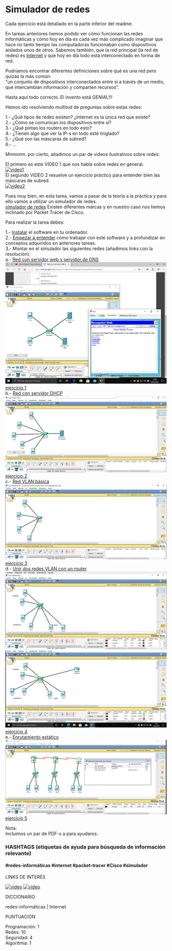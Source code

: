 # Simulador de redes

Cada ejercicio está detallado en la parte inferior del readme.

En tareas anteriores hemos podido ver cómo funcionan las redes informáticas y cómo hoy en día es cada vez más complicado 
imaginar que hace no tanto tiempo las computadoras funcionaban como dispositivos aislados unos de otros. 
Sabemos también, que la red principal (la red de redes) es [Internet](https://concepto.de/internet/) y que hoy en día todo está interconectado en forma de red.

Podríamos encontrar diferentes definiciones sobre qué es una red pero quizás la más común:  
"un conjunto de dispositivos interconectados entre sí a través de un medio, que intercambian información y comparten recursos".

Hasta aquí todo correcto. El invento está GENIAL!!!  

Hemos ido resolviendo multitud de preguntas sobre estas redes:  

1.- ¿Qué tipos de redes existen? ¿Internet es la única red que existe?   
2.- ¿Cómo se comunican los dispositivos entre sí?  
3.- ¿Qué pintan los routers en todo esto?  
4.- ¿Tienen algo que ver la IP-s en todo este tinglado?  
5.- ¿Qué son las máscaras de subred?  
6.- ...  

Mmmmm.	por cierto, añadimos un par de videos ilustrativos sobre redes:

El primero es este VIDEO 1 que nos habla sobre redes en general.   
[![video1](https://res.cloudinary.com/marcomontalbano/image/upload/v1612953712/video_to_markdown/images/youtube--SHbBso63X38-c05b58ac6eb4c4700831b2b3070cd403.jpg)](https://www.youtube.com/watch?v=SHbBso63X38 "video1")  
El segundo VIDEO 2 resuelve un ejercicio práctico para entender bien las máscaras de subred.  
[![video2](https://i.ytimg.com/vi/lEKR7WtKzDA/maxresdefault.jpg)](https://www.youtube.com/watch?v=lEKR7WtKzDA "video2")  

Pues muy bien, en esta tarea, vamos a pasar de la teoría a la práctica y para ello vamos a utilizar un simulador de redes.  
[simulador de redes](https://mundowin.com/5-mejores-simuladores-de-red-para-imitar-una-red-de-ordenadores-en-vivo-en-un-pc/)
Existen diferentes marcas y en nuestro caso nos hemos inclinado por Packet Tracer de Cisco.  

Para realizar la tarea debes:

1.- [Instalar](https://www.youtube.com/results?search_query=instalar%2Bpacket%2Btracer) el software en tu ordenador.   
2.- [Empezar a entender](https://www.youtube.com/watch?v=aR032ROLdro) cómo trabajar con este software y a profundizar en conceptos adquiridos en anteriores tareas.  
3.- Montar en el simulador las siguientes redes (añadimos links con la resolución):  
    a.- [Red con servidor web y servidor de DNS](https://sites.google.com/site/jramon208/inicio/redes/ejerciciospackettracer/webdns)    
    ![ejercicio1](ejerc1.png)  
    [ejercicio 1](https://github.com/zumaia/theegg/blob/master/tarea_39/ejercicio%201.pkt)  
    b.- [Red con servidor DHCP](https://sites.google.com/site/jramon208/inicio/redes/ejerciciospackettracer/red-con-servidor-dhcp)  
    ![ejercicio2](ejerc2.png)  
    [ejercicio 2](https://github.com/zumaia/theegg/blob/master/tarea_39/ejercicio%202.pkt)  
    c.- [Red VLAN básica](https://sites.google.com/site/jramon208/inicio/redes/ejerciciospackettracer/red-vlan-bsica)  
    ![ejercicio3](ejerc3.png)  
    [ejercicio 3](https://github.com/zumaia/theegg/blob/master/tarea_39/ejercicio%203.pkt)  
    d.- [Unir dos redes VLAN con un router](https://sites.google.com/site/jramon208/inicio/redes/ejerciciospackettracer/unir-dos-redes-vlan-con-un-router-cisco)  
    ![ejercicio4.1](4.1.png)
    ![ejercicio4.2](4.2.png)  
    [ejercicio 4](https://github.com/zumaia/theegg/blob/master/tarea_39/ejercicio%204.pkt)  
    e.- [Enrutamiento estático](https://sites.google.com/site/jramon208/inicio/redes/ejerciciospackettracer/enrutamiento-esttico)  
    ![ejercicio5](ejerc5.png)  
    [ejercicio 5](https://github.com/zumaia/theegg/blob/master/tarea_39/ejercicio%205.pkt)  

Nota:  
Incluimos un par de PDF-s a para ayudaros.

### HASHTAGS (etiquetas de ayuda para búsqueda de información relevante)

#### #redes-informáticas #internet #packet-tracer #Cisco #simulador

LINKS DE INTERÉS

[![video](https://i.ytimg.com/vi/SHbBso63X38/maxresdefault.jpg)](https://www.youtube.com/watch?v=SHbBso63X38 "video")
[![video](https://res.cloudinary.com/marcomontalbano/image/upload/v1612954810/video_to_markdown/images/youtube--aR032ROLdro-c05b58ac6eb4c4700831b2b3070cd403.jpg)](https://www.youtube.com/watch?v=aR032ROLdro "video")



DICCIONARIO

redes-informáticas | Internet  

PUNTUACIÓN

Programación: 1  
Redes: 10  
Seguridad: 4  
Algoritmia: 1  
